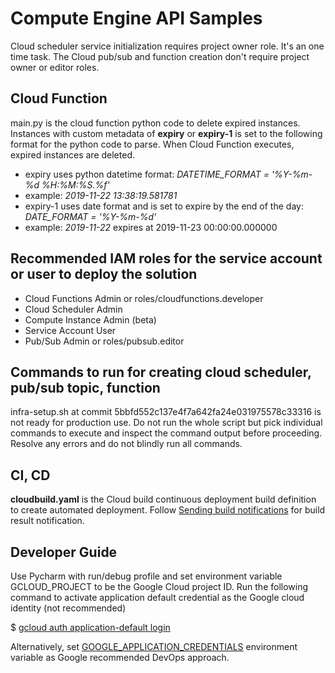 # Compute Engine API Samples
Cloud scheduler service initialization requires project owner role. It's
an one time task. The Cloud pub/sub and function creation don't require
project owner or editor roles.

## Cloud Function
main.py is the cloud function python code to delete expired instances.
Instances with custom metadata of **expiry** or **expiry-1** is set to
the following format for the python code to parse. When Cloud Function
executes, expired instances are deleted.

- expiry uses python datetime format: *DATETIME_FORMAT = '%Y-%m-%d %H:%M:%S.%f'*
- example: *2019-11-22 13:38:19.581781*
- expiry-1 uses date format and is set to expire by the end of the day:
  *DATE_FORMAT = '%Y-%m-%d'* 
- example: *2019-11-22* expires at 2019-11-23 00:00:00.000000

## Recommended IAM roles for the service account or user to deploy the solution 

- Cloud Functions Admin or roles/cloudfunctions.developer
- Cloud Scheduler Admin
- Compute Instance Admin (beta)
- Service Account User
- Pub/Sub Admin or roles/pubsub.editor

## Commands to run for creating cloud scheduler, pub/sub topic, function
infra-setup.sh at commit 5bbfd552c137e4f7a642fa24e031975578c33316 is not
ready for production use. Do not run the whole script but pick
individual commands to execute and inspect the command output before
proceeding. Resolve any errors and do not blindly run all commands.

## CI, CD
**cloudbuild.yaml** is the Cloud build continuous deployment build
definition to create automated deployment. Follow
[Sending build notifications](https://cloud.google.com/cloud-build/docs/send-build-notifications)
for build result notification.

## Developer Guide
Use Pycharm with run/debug profile and set environment variable
GCLOUD_PROJECT to be the Google Cloud project ID. Run the following
command to activate application default credential as the Google cloud
identity (not recommended)

$ [gcloud auth application-default login](https://cloud.google.com/sdk/gcloud/reference/auth/application-default/login)

Alternatively, set
[GOOGLE_APPLICATION_CREDENTIALS](https://cloud.google.com/docs/authentication/production)
environment variable as Google recommended DevOps approach. 